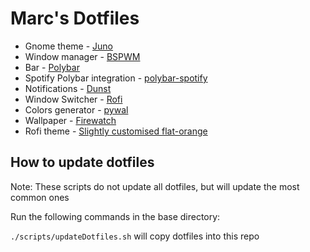 # Marc's Dotfiles
* Gnome theme - [Juno](https://www.gnome-look.org/p/1280977/)
* Window manager - [BSPWM](https://github.com/baskerville/bspwm)
* Bar - [Polybar](https://github.com/polybar/polybar)
* Spotify Polybar integration - [polybar-spotify](https://github.com/Jvanrhijn/polybar-spotify)
* Notifications - [Dunst](https://github.com/dunst-project/dunst)
* Window Switcher - [Rofi](https://github.com/davatorium/rofi)
* Colors generator - [pywal](https://github.com/dylanaraps/pywal)
* Wallpaper - [Firewatch](https://www.reddit.com/r/wallpapers/comments/i48y11/firewatch_forest_4k/)
* Rofi theme - [Slightly customised flat-orange](https://github.com/davatorium/rofi-themes/tree/master/User%20Themes#flat-orange)

## How to update dotfiles
Note: These scripts do not update all dotfiles, but will update the most common ones

Run the following commands in the base directory:

`./scripts/updateDotfiles.sh` will copy dotfiles into this repo
